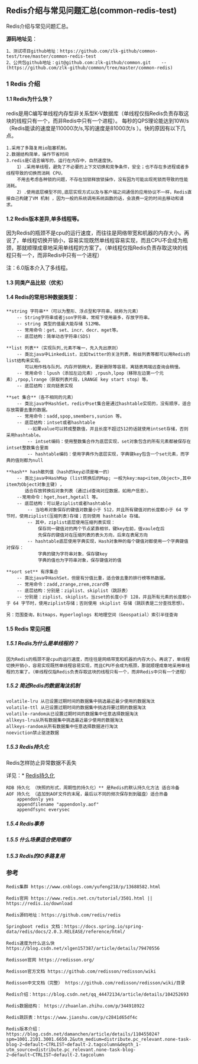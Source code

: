 ##  Redis介绍与常见问题汇总(common-redis-test)

Redis介绍与常见问题汇总。

**源码地址见**：

    1、测试项目github地址：https://github.com/zlk-github/common-test/tree/master/common-redis-test
    2、公共包github地址：git@github.com:zlk-github/common.git    --(https://github.com/zlk-github/common/tree/master/common-redis)


### 1 Redis 介绍

#### 1.1 Redis为什么快？

redis是用C编写单线程内存型非关系型K-V数据库（单线程仅指Redis负责存取这块的线程只有一个，而非Redis中只有一个进程）。
每秒的QPS理论能达到10W/s（Redis能读的速度是110000次/s,写的速度是81000次/s ）。快的原因有以下几点。

    1.采用了多路复用io阻塞机制。
    2.数据结构简单，操作节省时间
    3.redis是C语言编写的，运行在内存中，自然速度快。
        1）.采用单线程，避免了不必要的上下文切换和竞争条件，安全；也不存在多进程或者多线程导致的切换而消耗 CPU，
        不用去考虑各种锁的问题，不存在加锁释放锁操作，没有因为可能出现死锁而导致的性能消耗。
        2）.使用底层模型不同,底层实现方式以及与客户端之间通信的应用协议不一样，Redis直接自己构建了VM 机制 ，因为一般的系统调用系统函数的话，会浪费一定的时间去移动和请求。




#### 1.2 Redis版本差异,单多线程等。

因为Redis的瓶颈不是cpu的运行速度，而往往是网络带宽和机器的内存大小。再说了，单线程切换开销小，容易实现既然单线程容易实现，而且CPU不会成为瓶颈，那就顺理成章地采用单线程的方案了。（单线程仅指Redis负责存取这块的线程只有一个，而非Redis中只有一个进程）

注：6.0版本介入了多线程。

#### 1.3 同类产品比较（优劣）

#### 1.4 Redis的常用5种数据类型：

    **string 字符串**（可以为整形、浮点型和字符串，统称为元素）
        -- String字符串或者json字符串，常规下使用最多，存放字符串。
        -- string 类型的值最大能存储 512MB。
        -- 常用命令：get、set、incr、decr、mget等。
        -- 底层结构：简单动态字符串(SDS)
    
    **list 列表**（实现队列,元素不唯一，先入先出原则）  
        -- 类比java中LinkedList，比如twitter的关注列表，粉丝列表等都可以用Redis的list结构来实现。
           可以用作栈与队列。内存开销稍大，更新删除等容易，离链表两端远查询会稍慢。
        -- 常用命令：lpush（添加左边元素）,rpush,lpop（移除左边第一个元素）,rpop,lrange（获取列表片段，LRANGE key start stop）等。
        -- 底层结构：双向链表实现

    **set 集合**（各不相同的元素） 
        -- 类比java中HashSet，redis中set集合是通过hashtable实现的，没有顺序，适合存放需要去重的数据。
        -- 常用命令：sadd,spop,smembers,sunion 等。
        -- 底层结构：intset或者hashtable
            --如果value可以转成整数值，并且长度不超过512的话就使用intset存储，否则采用hashtable。
            -- intset编码：使用整数集合作为底层实现，set对象包含的所有元素都被保存在intset整数集合里面
            -- hashtable编码：使用字典作为底层实现，字典键key包含一个set元素，而字典的值则都为null

    **hash** hash散列值（hash的key必须是唯一的） 
        -- 类比java中HashMap (list转换后的Map; 一般为key:map<item,Object>,其中item为Object对象主键) ，
           适合存放转换后对象列表（通过id查询对应数据，如用户信息）。
        --常用命令：hget,hset,hgetall 等。
        -- 底层结构：可以是ziplist或者hashtable
            -- 当哈希对象保存的键值对数量小于 512，并且所有键值对的长度都小于 64 字节时，使用ziplist(压缩列表)存储；否则使用 hashtable 存储。
            -- 其中，ziplist底层使用压缩列表实现：
                保存同一键值对的两个节点紧靠相邻，键key在前，值vaule在后
                先保存的键值对在压缩列表的表头方向，后来在表尾方向
            -- hashtable底层使用字典实现，Hash对象种的每个键值对都使用一个字典键值对保存：
                字典的键为字符串对象，保存键key
                字典的值也为字符串对象，保存键值对的值

    **sort set** 有序集合  
        -- 类比java中HashSet，但是有分值比重，适合做去重的排行榜等热数据。
        -- 常用命令：zadd,zrange,zrem,zcard等
        -- 底层结构：分别是：ziplist、skiplist（跳跃表）
        -- 分别是：ziplist、skiplist。当zset的长度小于 128，并且所有元素的长度都小于 64 字节时，使用ziplist存储；否则使用 skiplist 存储（跳跃表是二分查找思想）。

    另：范围查询，Bitmaps，Hyperloglogs 和地理空间（Geospatial）索引半径查询

#### 1.5 Redis 常见问题

##### 1.5.1 Redis为什么是单线程的？

    因为Redis的瓶颈不是cpu的运行速度，而往往是网络带宽和机器的内存大小。再说了，单线程切换开销小，容易实现既然单线程容易实现，而且CPU不会成为瓶颈，那就顺理成章地采用单线程的方案了。（单线程仅指Redis负责存取这块的线程只有一个，而非Redis中只有一个进程）

##### 1.5.2 简述Redis的数据淘汰机制

    volatile-lru 从已设置过期时间的数据集中挑选最近最少使用的数据淘汰
    volatile-ttl 从已设置过期时间的数据集中挑选将要过期的数据淘汰
    volatile-random从已设置过期时间的数据集中任意选择数据淘汰
    allkeys-lru从所有数据集中挑选最近最少使用的数据淘汰
    allkeys-random从所有数据集中任意选择数据进行淘汰
    noeviction禁止驱逐数据

##### 1.5.3 Redis持久化

Redis怎样防止异常数据不丢失

详见：* [Redis持久化](https://github.com/zlk-github/common-test/blob/master/common-redis-test/README-PERSISTENCE.md#Redis持久化)

    RDB 持久化 （快照的形式，周期性的持久化）** 是Redis的默认持久化方法 适合冷备
    AOF 持久化 （追加到AOF文件的末尾，最后以不同的频次保存到到磁盘）适合热备
        appendonly yes
        appendfilename "appendonly.aof"
        appendfsync everysec

##### 1.5.4 Redis事务

##### 1.5.5 什么场景适合使用缓存

##### 1.5.3 Redis的IO多路复用

### 参考

    Redis集群 https://www.cnblogs.com/yufeng218/p/13688582.html

    Redis官网 https://www.redis.net.cn/tutorial/3501.html || https://redis.io/download
    
    Redis源码地址：https://github.com/redis/redis
    
    Springboot redis 文档：https://docs.spring.io/spring-data/redis/docs/2.0.3.RELEASE/reference/html/

    Redis速度为什么这么快 https://blog.csdn.net/xlgen157387/article/details/79470556

    Redisson官网 https://redisson.org/

    Redisson官方文档 https://github.com/redisson/redisson/wiki

    Redisson中文文档（完整） https://github.com/redisson/redisson/wiki/目录

    Redis介绍：https://blog.csdn.net/qq_44472134/article/details/104252693

    Redis数据结构： https://zhuanlan.zhihu.com/p/344918922
    
    Redis跳跃表：https://www.jianshu.com/p/c2841d65df4c

    Redis版本介绍：https://blog.csdn.net/damanchen/article/details/110455024?spm=1001.2101.3001.6650.2&utm_medium=distribute.pc_relevant.none-task-blog-2~default~CTRLIST~default-2.tagcolumn&depth_1-utm_source=distribute.pc_relevant.none-task-blog-2~default~CTRLIST~default-2.tagcolumn